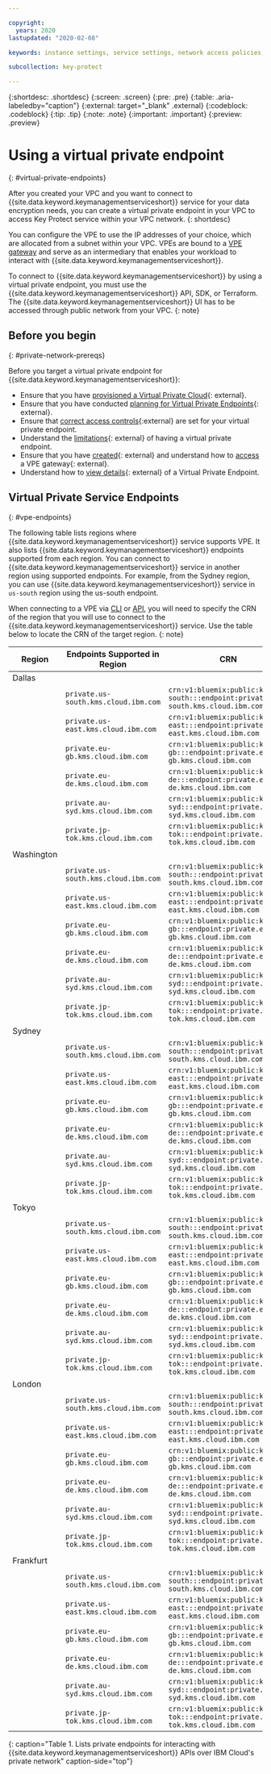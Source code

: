 ```yaml
---

copyright:
  years: 2020
lastupdated: "2020-02-08"

keywords: instance settings, service settings, network access policies, virtual private endpoints, private gateway, VPE

subcollection: key-protect

---
```


{:shortdesc: .shortdesc}
{:screen: .screen}
{:pre: .pre}
{:table: .aria-labeledby="caption"}
{:external: target="_blank" .external}
{:codeblock: .codeblock}
{:tip: .tip}
{:note: .note}
{:important: .important}
{:preview: .preview}

# Using a virtual private endpoint
{: #virtual-private-endpoints}

After you created your VPC and you want to connect to 
{{site.data.keyword.keymanagementserviceshort}} service for your 
data encryption needs, you can create a virtual private endpoint 
in your VPC to access Key Protect service within your VPC network.
{: shortdesc}

You can configure the VPE to use the IP addresses of 
your choice, which are allocated from a subnet within your VPC. 
VPEs are bound to a [VPE gateway](/docs/vpc?topic=vpc-about-vpe) 
and serve as an intermediary 
that enables your workload to interact with 
{{site.data.keyword.keymanagementserviceshort}}.

To connect to {{site.data.keyword.keymanagementserviceshort}} by using a 
virtual private endpoint, you must use the 
{{site.data.keyword.keymanagementserviceshort}} API, SDK, or Terraform.
The {{site.data.keyword.keymanagementserviceshort}} UI has to be accessed 
through public network from your VPC.
{: note}

## Before you begin
{: #private-network-prereqs}

Before you target a virtual private endpoint for
{{site.data.keyword.keymanagementserviceshort}}:

- Ensure that you have [provisioned a Virtual Private Cloud](/docs/vpc?topic=vpc-getting-started){: external}.
- Ensure that you have conducted [planning for Virtual Private Endpoints](/docs/vpc?topic=vpc-planning-considerations){: external}.
- Ensure that [correct access controls](/docs/vpc?topic=vpc-vpe-configuring-acls){:external} 
  are set for your virtual private endpoint.
- Understand the [limitations](/docs/vpc?topic=vpc-limitations-vpe){: external} of having a virtual private endpoint.
- Ensure that you have [created](/docs/vpc?topic=vpc-ordering-endpoint-gateway){: external} and understand how to 
  [access](/docs/vpc?topic=vpc-accessing-vpe-after-setup) a VPE gateway{: external}.
- Understand how to [view details](/docs/vpc?topic=vpc-vpe-viewing-details-of-an-endpoint-gateway){: external} of 
  a Virtual Private Endpoint.


## Virtual Private Service Endpoints
{: #vpe-endpoints}

The following table lists regions where {{site.data.keyword.keymanagementserviceshort}} service supports VPE. 
It also lists {{site.data.keyword.keymanagementserviceshort}} endpoints supported from each region. You can 
connect to {{site.data.keyword.keymanagementserviceshort}} service in another region using supported endpoints. 
For example, from the Sydney region, you can use {{site.data.keyword.keymanagementserviceshort}} service in 
`us-south` region using the us-south endpoint.

When connecting to a VPE via [CLI](/docs/vpc?topic=vpc-ordering-endpoint-gateway#vpe-ordering-cli) 
or [API](/docs/vpc?topic=vpc-ordering-endpoint-gateway#vpe-ordering-api), you will 
need to specify the CRN of the region that you will use to connect to the 
{{site.data.keyword.keymanagementserviceshort}} service. Use the table below to locate the CRN 
of the target region.
{: note}

| Region  | Endpoints Supported in Region | CRN |                                                                                                                                                                                                            
|---------|-------------------------------------------------------------------------------------------------------------------------------------------------------------------------------------------------------------------------------------------|------------------|
| Dallas  | | |
| |`private.us-south.kms.cloud.ibm.com` | `crn:v1:bluemix:public:kms:us-south:::endpoint:private.us-south.kms.cloud.ibm.com` | 
| |`private.us-east.kms.cloud.ibm.com`|`crn:v1:bluemix:public:kms:us-east:::endpoint:private.us-east.kms.cloud.ibm.com`| 
| |`private.eu-gb.kms.cloud.ibm.com` |`crn:v1:bluemix:public:kms:eu-gb:::endpoint:private.eu-gb.kms.cloud.ibm.com`|
| |`private.eu-de.kms.cloud.ibm.com` |`crn:v1:bluemix:public:kms:eu-de:::endpoint:private.eu-de.kms.cloud.ibm.com`|
| |`private.au-syd.kms.cloud.ibm.com`|`crn:v1:bluemix:public:kms:au-syd:::endpoint:private.au-syd.kms.cloud.ibm.com`|
| |`private.jp-tok.kms.cloud.ibm.com`| `crn:v1:bluemix:public:kms:jp-tok:::endpoint:private.jp-tok.kms.cloud.ibm.com`|
| Washington  | | | |
| |`private.us-south.kms.cloud.ibm.com` | `crn:v1:bluemix:public:kms:us-south:::endpoint:private.us-south.kms.cloud.ibm.com` | 
| |`private.us-east.kms.cloud.ibm.com`|`crn:v1:bluemix:public:kms:us-east:::endpoint:private.us-east.kms.cloud.ibm.com`| 
| |`private.eu-gb.kms.cloud.ibm.com` |`crn:v1:bluemix:public:kms:eu-gb:::endpoint:private.eu-gb.kms.cloud.ibm.com`|
| |`private.eu-de.kms.cloud.ibm.com` |`crn:v1:bluemix:public:kms:eu-de:::endpoint:private.eu-de.kms.cloud.ibm.com`|
| |`private.au-syd.kms.cloud.ibm.com`|`crn:v1:bluemix:public:kms:au-syd:::endpoint:private.au-syd.kms.cloud.ibm.com`|
| |`private.jp-tok.kms.cloud.ibm.com`| `crn:v1:bluemix:public:kms:jp-tok:::endpoint:private.jp-tok.kms.cloud.ibm.com`|
| Sydney    | | | |
| | `private.us-south.kms.cloud.ibm.com` | `crn:v1:bluemix:public:kms:us-south:::endpoint:private.us-south.kms.cloud.ibm.com` | 
| |`private.us-east.kms.cloud.ibm.com`|`crn:v1:bluemix:public:kms:us-east:::endpoint:private.us-east.kms.cloud.ibm.com`| 
| |`private.eu-gb.kms.cloud.ibm.com` |`crn:v1:bluemix:public:kms:eu-gb:::endpoint:private.eu-gb.kms.cloud.ibm.com`|
| |`private.eu-de.kms.cloud.ibm.com` |`crn:v1:bluemix:public:kms:eu-de:::endpoint:private.eu-de.kms.cloud.ibm.com`|
| |`private.au-syd.kms.cloud.ibm.com`|`crn:v1:bluemix:public:kms:au-syd:::endpoint:private.au-syd.kms.cloud.ibm.com`|
| |`private.jp-tok.kms.cloud.ibm.com`| `crn:v1:bluemix:public:kms:jp-tok:::endpoint:private.jp-tok.kms.cloud.ibm.com`|
| Tokyo    | | | |
| | `private.us-south.kms.cloud.ibm.com` | `crn:v1:bluemix:public:kms:us-south:::endpoint:private.us-south.kms.cloud.ibm.com` | 
| |`private.us-east.kms.cloud.ibm.com`|`crn:v1:bluemix:public:kms:us-east:::endpoint:private.us-east.kms.cloud.ibm.com`| 
| |`private.eu-gb.kms.cloud.ibm.com` |`crn:v1:bluemix:public:kms:eu-gb:::endpoint:private.eu-gb.kms.cloud.ibm.com`|
| |`private.eu-de.kms.cloud.ibm.com` |`crn:v1:bluemix:public:kms:eu-de:::endpoint:private.eu-de.kms.cloud.ibm.com`|
| |`private.au-syd.kms.cloud.ibm.com`|`crn:v1:bluemix:public:kms:au-syd:::endpoint:private.au-syd.kms.cloud.ibm.com`|
| |`private.jp-tok.kms.cloud.ibm.com`| `crn:v1:bluemix:public:kms:jp-tok:::endpoint:private.jp-tok.kms.cloud.ibm.com`|
| London    | | | |
| | `private.us-south.kms.cloud.ibm.com` | `crn:v1:bluemix:public:kms:us-south:::endpoint:private.us-south.kms.cloud.ibm.com` | 
| |`private.us-east.kms.cloud.ibm.com`|`crn:v1:bluemix:public:kms:us-east:::endpoint:private.us-east.kms.cloud.ibm.com`| 
| |`private.eu-gb.kms.cloud.ibm.com` |`crn:v1:bluemix:public:kms:eu-gb:::endpoint:private.eu-gb.kms.cloud.ibm.com`|
| |`private.eu-de.kms.cloud.ibm.com` |`crn:v1:bluemix:public:kms:eu-de:::endpoint:private.eu-de.kms.cloud.ibm.com`|
| |`private.au-syd.kms.cloud.ibm.com`|`crn:v1:bluemix:public:kms:au-syd:::endpoint:private.au-syd.kms.cloud.ibm.com`|
| |`private.jp-tok.kms.cloud.ibm.com`| `crn:v1:bluemix:public:kms:jp-tok:::endpoint:private.jp-tok.kms.cloud.ibm.com`|
| Frankfurt    | | | |
| | `private.us-south.kms.cloud.ibm.com` | `crn:v1:bluemix:public:kms:us-south:::endpoint:private.us-south.kms.cloud.ibm.com` | 
| |`private.us-east.kms.cloud.ibm.com`|`crn:v1:bluemix:public:kms:us-east:::endpoint:private.us-east.kms.cloud.ibm.com`| 
| |`private.eu-gb.kms.cloud.ibm.com` |`crn:v1:bluemix:public:kms:eu-gb:::endpoint:private.eu-gb.kms.cloud.ibm.com`|
| |`private.eu-de.kms.cloud.ibm.com` |`crn:v1:bluemix:public:kms:eu-de:::endpoint:private.eu-de.kms.cloud.ibm.com`|
| |`private.au-syd.kms.cloud.ibm.com`|`crn:v1:bluemix:public:kms:au-syd:::endpoint:private.au-syd.kms.cloud.ibm.com`|
| |`private.jp-tok.kms.cloud.ibm.com`| `crn:v1:bluemix:public:kms:jp-tok:::endpoint:private.jp-tok.kms.cloud.ibm.com`|
{: caption="Table 1. Lists private endpoints for interacting with {{site.data.keyword.keymanagementserviceshort}} APIs over IBM Cloud's private network" caption-side="top"}
